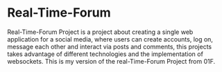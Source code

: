 # Real-Time-Forum
Real-Time-Forum Project is a project about creating a single web application for a social media, where users can create accounts, log on, message each other and interact via posts and comments, this projects takes advantage of different technologies and the implementation of websockets. This is my version of the real-Time-Forum Project from 01F. 
